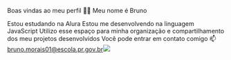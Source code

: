 Boas vindas ao meu perfil 💙💙
Meu nome é Bruno

Estou estudando na Alura
Estou me desenvolvendo na linguagem JavaScript
Utilizo esse espaço para minha organização e compartilhamento dos meu projetos desenvolvidos
Você pode entrar em contato comigo 📫
bruno.morais01@escola.pr.gov.br![](link)




